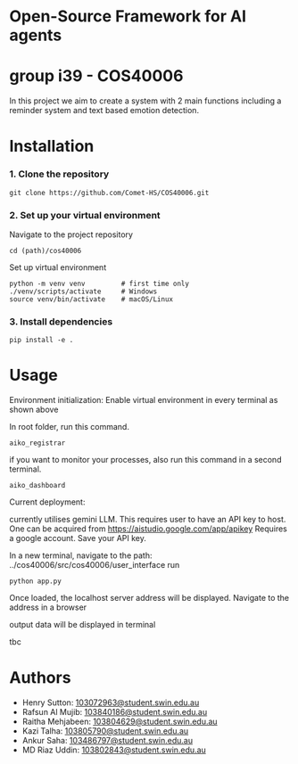# Open-Source Framework for AI agents
# group i39 - COS40006

In this project we aim to create a system with 2 main functions including a reminder system and text based emotion detection.

# Installation

### 1. Clone the repository

```
git clone https://github.com/Comet-HS/COS40006.git
```

### 2. Set up your virtual environment

Navigate to the project repository

```
cd (path)/cos40006
```

Set up virtual environment
```
python -m venv venv         # first time only
./venv/scripts/activate     # Windows
source venv/bin/activate    # macOS/Linux
```

### 3. Install dependencies

```
pip install -e .
```

# Usage

Environment initialization:
Enable virtual environment in every terminal as shown above

In root folder, run this command.
```
aiko_registrar
```
if you want to monitor your processes, also run this command in a second terminal.
```
aiko_dashboard
```


Current deployment:

currently utilises gemini LLM. This requires user to have an API key to host. 
One can be acquired from https://aistudio.google.com/app/apikey
Requires a google account. Save your API key.

In a new terminal, navigate to the path:
../cos40006/src/cos40006/user_interface
run 
```
python app.py
```
Once loaded, the localhost server address will be displayed.
Navigate to the address in a browser


output data will be displayed in terminal

tbc

# Authors

* Henry Sutton: 103072963@student.swin.edu.au
* Rafsun Al Mujib: 103840186@student.swin.edu.au 
* Raitha Mehjabeen: 103804629@student.swin.edu.au
* Kazi Talha: 103805790@student.swin.edu.au
* Ankur Saha: 103486797@student.swin.edu.au
* MD Riaz Uddin: 103802843@student.swin.edu.au
